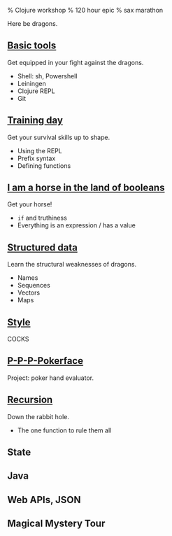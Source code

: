 % Clojure workshop
% 120 hour epic
% sax marathon

Here be dragons.

## [Basic tools]

Get equipped in your fight against the dragons.

- Shell: sh, Powershell
- Leiningen
- Clojure REPL
- Git

## [Training day]

Get your survival skills up to shape.

- Using the REPL
- Prefix syntax
- Defining functions

## [I am a horse in the land of booleans]

Get your horse!

- `if` and truthiness
- Everything is an expression / has a value

## [Structured data]

Learn the structural weaknesses of dragons.

- Names
- Sequences
- Vectors
- Maps

## [Style]

COCKS

## [P-P-P-Pokerface]

Project: poker hand evaluator.

## [Recursion]

Down the rabbit hole.

- The one function to rule them all

## State

## Java

## Web APIs, JSON

## Magical Mystery Tour

[Basic tools]: basic-tools.html
[Training day]: training-day.html
[Structured data]: structured-data.html
[I am a horse in the land of booleans]: I-am-a-horse-in-the-land-of-booleans.html
[P-P-P-Pokerface]: p-p-p-pokerface.html
[Recursion]: recursion.html
[State]: state.html
[Java]: java.html
[hipsters]: hipsters.html
[Style]: style.html
